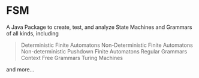# FSM
A Java Package to create, test, and analyze State Machines and Grammars of all kinds, including

> Deterministic Finite Automatons
> Non-Deterministic Finite Automatons
> Non-deterministic Pushdown Finite Automatons
> Regular Grammars
> Context Free Grammars
> Turing Machines

and more...
